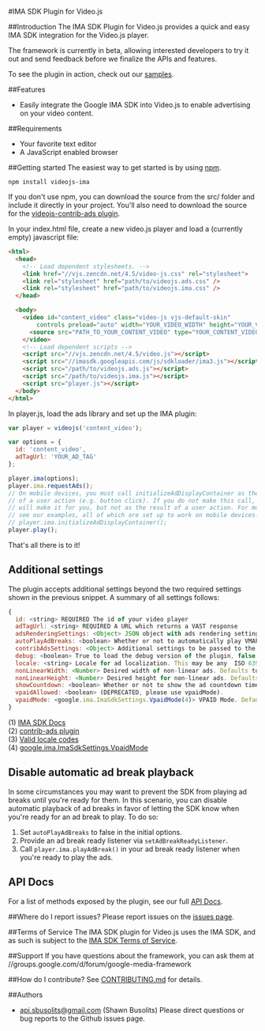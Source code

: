 #IMA SDK Plugin for Video.js

##Introduction
The IMA SDK Plugin for Video.js provides a quick and easy IMA SDK integration for the Video.js player.

The framework is currently in beta, allowing interested developers to try it out and send feedback before we finalize the APIs and features.

To see the plugin in action, check out our [samples](//googleads.github.io/videojs-ima/).

##Features
- Easily integrate the Google IMA SDK into Video.js to enable advertising on your video content.

##Requirements
  - Your favorite text editor
  - A JavaScript enabled browser

##Getting started
The easiest way to get started is by using [npm](//www.npmjs.org/).

```
npm install videojs-ima
```

If you don't use npm, you can download the source from the src/ folder and include it directly in your project. You'll also need to download the source for the [videojs-contrib-ads plugin](//github.com/videojs/videojs-contrib-ads).

In your index.html file, create a new video.js player and load a (currently empty) javascript file:

```html
<html>
  <head>
    <!-- Load dependent stylesheets. -->
    <link href="//vjs.zencdn.net/4.5/video-js.css" rel="stylesheet">
    <link rel="stylesheet" href="path/to/videojs.ads.css" />
    <link rel="stylesheet" href="path/to/videojs.ima.css" />
  </head>

  <body>
    <video id="content_video" class="video-js vjs-default-skin"
        controls preload="auto" width="YOUR_VIDEO_WIDTH" height="YOUR_VIDEO_HEIGHT">
      <source src="PATH_TO_YOUR_CONTENT_VIDEO" type="YOUR_CONTENT_VIDEO_TYPE" />
    </video>
    <!-- Load dependent scripts -->
    <script src="//vjs.zencdn.net/4.5/video.js"></script>
    <script src="//imasdk.googleapis.com/js/sdkloader/ima3.js"></script>
    <script src="/path/to/videojs.ads.js"></script>
    <script src="/path/to/videojs.ima.js"></script>
    <script src="player.js"></script>
  </body>
</html>
```

In player.js, load the ads library and set up the IMA plugin:

```javascript
var player = videojs('content_video');

var options = {
  id: 'content_video',
  adTagUrl: 'YOUR_AD_TAG'
};

player.ima(options);
player.ima.requestAds();
// On mobile devices, you must call initializeAdDisplayContainer as the result
// of a user action (e.g. button click). If you do not make this call, the SDK
// will make it for you, but not as the result of a user action. For more info
// see our examples, all of which are set up to work on mobile devices.
// player.ima.initializeAdDisplayContainer();
player.play();
```

That's all there is to it!

## Additional settings
The plugin accepts additional settings beyond the two required settings shown in the previous snippet. A summary of all settings follows:
```javascript
{
  id: <string> REQUIRED The id of your video player
  adTagUrl: <string> REQUIRED A URL which returns a VAST response
  adsRenderingSettings: <Object> JSON object with ads rendering settings as defined in the IMA SDK Docs(1).
  autoPlayAdBreaks: <boolean> Whether or not to automatically play VMAP or ad rules ad breaks. Defaults to true.
  contribAdsSettings: <Object> Additional settings to be passed to the contrib-ads plugin(2), used by this IMA plugin.
  debug: <boolean> True to load the debug version of the plugin, false to load the non-debug version. Defaults to false.
  locale: <string> Locale for ad localization. This may be any  ISO 639-1 (two-letter) or ISO 639-2 (three-letter) code(3). Defaults to 'en'.
  nonLinearWidth: <Number> Desired width of non-linear ads. Defaults to player width.
  nonLinearHeight: <Number> Desired height for non-linear ads. Defaults to 1/3 player height.
  showCountdown: <boolean> Whether or not to show the ad countdown timer. Defaults to true.
  vpaidAllowed: <boolean> (DEPRECATED, please use vpaidMode).
  vpaidMode: <google.ima.ImaSdkSettings.VpaidMode(4)> VPAID Mode. Defaults to ENABLED. This setting overrides vpaidAllowed.
}
```
(1) [IMA SDK Docs](//developers.google.com/interactive-media-ads/docs/sdks/html5/v3/apis#ima.AdsRenderingSettings)
<br />
(2) [contrib-ads plugin](//github.com/videojs/videojs-contrib-ads)
<br />
(3) [Valid locale codes](http://www.loc.gov/standards/iso639-2/php/English_list.php)
<br />
(4) [google.ima.ImaSdkSettings.VpaidMode](//developers.google.com/interactive-media-ads/docs/sdks/html5/v3/apis#ima.ImaSdkSettings.VpaidMode)

## Disable automatic ad break playback
In some circumstances you may want to prevent the SDK from playing ad breaks
until you're ready for them. In this scenario, you can disable automatic
playback of ad breaks in favor of letting the SDK know when you're ready for an
ad break to play. To do so:

1. Set ```autoPlayAdBreaks``` to false in the initial options.
2. Provide an ad break ready listener via ```setAdBreakReadyListener```.
3. Call ```player.ima.playAdBreak()``` in your ad break ready listener when
   you're ready to play the ads.

## API Docs
For a list of methods exposed by the plugin, see our full [API
Docs](https://github.com/googleads/videojs-ima/wiki/API-Docs).

##Where do I report issues?
Please report issues on the [issues page](../../issues).

##Terms of Service
The IMA SDK plugin for Video.js uses the IMA SDK, and as such is subject to the
[IMA SDK Terms of Service](https://developers.google.com/interactive-media-ads/terms).

##Support
If you have questions about the framework, you can ask them at //groups.google.com/d/forum/google-media-framework

##How do I contribute?
See [CONTRIBUTING.md](CONTRIBUTING.md) for details.

##Authors
  - api.sbusolits@gmail.com (Shawn Busolits) Please direct questions or bug reports to the Github issues page.
